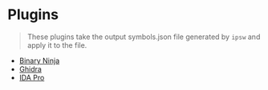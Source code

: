 # Plugins

> These plugins take the output symbols.json file generated by `ipsw` and apply it to the file.

- [Binary Ninja](binja/)
- [Ghidra](ghidra/)
- [IDA Pro](ida/)